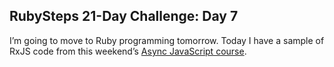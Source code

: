 ## RubySteps 21-Day Challenge: Day 7

I’m going to move to Ruby programming tomorrow. Today I have a sample of
RxJS code from this weekend’s [Async JavaScript course](https://frontendmasters.com/workshops/async-javascript/).
